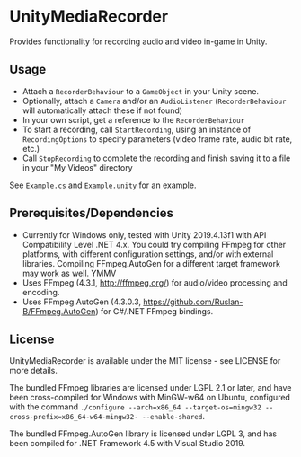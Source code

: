 # UnityMediaRecorder
Provides functionality for recording audio and video in-game in Unity.

## Usage
- Attach a `RecorderBehaviour` to a `GameObject` in your Unity scene.
- Optionally, attach a `Camera` and/or an `AudioListener` (`RecorderBehaviour` will automatically attach these if not found)
- In your own script, get a reference to the `RecorderBehaviour`
- To start a recording, call `StartRecording`, using an instance of `RecordingOptions` to specify parameters (video frame rate, audio bit rate, etc.)
- Call `StopRecording` to complete the recording and finish saving it to a file in your "My Videos" directory

See `Example.cs` and `Example.unity` for an example.

## Prerequisites/Dependencies
- Currently for Windows only, tested with Unity 2019.4.13f1 with API Compatibility Level .NET 4.x. You could try compiling FFmpeg for other platforms, with different configuration settings, and/or with external libraries. Compiling FFmpeg.AutoGen for a different target framework may work as well. YMMV
- Uses FFmpeg (4.3.1, http://ffmpeg.org/) for audio/video processing and encoding.
- Uses FFmpeg.AutoGen (4.3.0.3, https://github.com/Ruslan-B/FFmpeg.AutoGen) for C#/.NET FFmpeg bindings.

## License
UnityMediaRecorder is available under the MIT license - see LICENSE for more details.

The bundled FFmpeg libraries are licensed under LGPL 2.1 or later, and have been cross-compiled for Windows with MinGW-w64 on Ubuntu, configured with the command `./configure --arch=x86_64 --target-os=mingw32 --cross-prefix=x86_64-w64-mingw32- --enable-shared`.

The bundled FFmpeg.AutoGen library is licensed under LGPL 3, and has been compiled for .NET Framework 4.5 with Visual Studio 2019.

